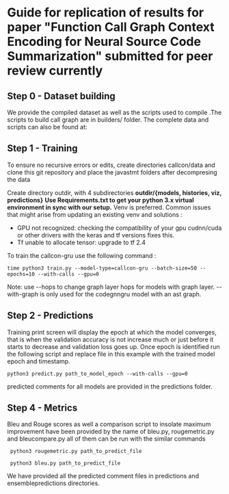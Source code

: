 # Guide for replication of results for paper "Function Call Graph Context Encoding for Neural Source Code Summarization" submitted for peer review currently
## Step 0 - Dataset building

We provide the compiled dataset as well as the scripts used to compile .The scripts to build call graph are in builders/ folder. The complete data and scripts can also be found at:


## Step 1 - Training
To ensure no recursive errors or edits, create directories callcon/data and clone this git repository and  place the javastmt folders after decompresing the data

Create directory outdir, with 4 subdirectories  **outdir/{models, histories, viz, predictions}**
**Use Requirements.txt to get your python 3.x virtual environment in sync with our setup.** Venv is preferred. Common issues that might arise from updating an existing venv and solutions :
- GPU not recognized: checking the compatibility of your gpu cudnn/cuda or other drivers with the keras and tf versions fixes this.
- Tf unable to allocate tensor: upgrade to tf 2.4

To train the callcon-gru use the following command :
```
time python3 train.py --model-type=callcon-gru --batch-size=50 --epochs=10 --with-calls --gpu=0
```
Note: use --hops to change graph layer hops for models with graph layer. --with-graph is only used for the codegnngru model with an ast graph.

## Step 2 - Predictions
Training print screen will display the epoch at which the model converges, that is when the validation accuracy is not increase much or just before it starts to decrease and validation loss goes up. Once epoch is identified run the following script and replace file in this example with the trained model epoch and timestamp.

```
python3 predict.py path_to_model_epoch --with-calls --gpu=0
```
predicted comments for all models are provided in the predictions folder.

## Step 4 - Metrics
Bleu and Rouge scores as well a comparison script to insolate maximum improvement have been provided by the name of bleu.py, rougemetric.py and bleucompare.py all of them can be run with the similar commands
```
 python3 rougemetric.py path_to_predict_file
```
```
 python3 bleu.py path_to_predict_file
```
We have provided all the predicted comment files in predictions and ensemblepredictions directories.

